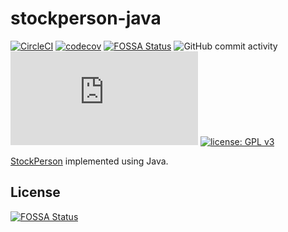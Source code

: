# stockperson-java
[![CircleCI](https://dl.circleci.com/status-badge/img/circleci/UMKeFZ8ns9T9vi5aquTfVT/818sSuLif4y4JSeRLN7p74/tree/main.svg?style=shield)](https://dl.circleci.com/status-badge/redirect/circleci/UMKeFZ8ns9T9vi5aquTfVT/818sSuLif4y4JSeRLN7p74/tree/main)
[![codecov](https://codecov.io/gh/bahmanm/stockperson-java/graph/badge.svg?token=rRkcgIXdpK)](https://codecov.io/gh/bahmanm/stockperson-java)
[![FOSSA Status](https://app.fossa.com/api/projects/git%2Bgithub.com%2Fbahmanm%2Fstockperson-java.svg?type=shield)](https://app.fossa.com/projects/git%2Bgithub.com%2Fbahmanm%2Fstockperson-java?ref=badge_shield)
![GitHub commit activity](https://img.shields.io/github/commit-activity/m/bahmanm/stockperson-java)
![Matrix](https://img.shields.io/matrix/stockperson-java%3Amatrix.org?style=flat&logo=matrix&color=0e80c0)
[![license: GPL v3](https://img.shields.io/badge/License230e80c0-GPLv3-blue.svg)](https://www.gnu.org/licenses/gpl-3.0)

[StockPerson](https://github.com/bahmanm/stockperson) implemented using Java.


## License
[![FOSSA Status](https://app.fossa.com/api/projects/git%2Bgithub.com%2Fbahmanm%2Fstockperson-java.svg?type=large)](https://app.fossa.com/projects/git%2Bgithub.com%2Fbahmanm%2Fstockperson-java?ref=badge_large)
